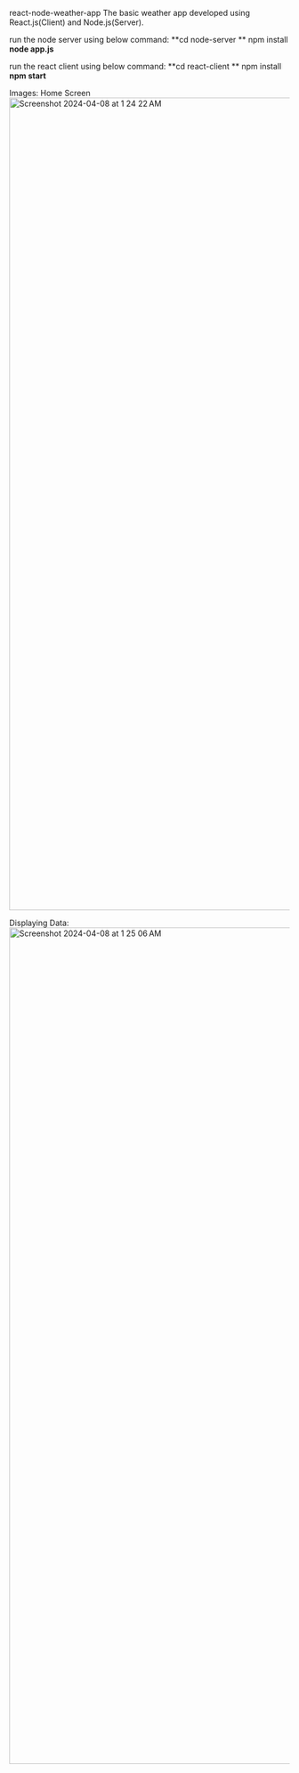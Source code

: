 react-node-weather-app
The basic weather app developed using React.js(Client) and Node.js(Server).

run the node server using below command:
**cd node-server **
npm install
**node app.js**

run the react client using below command:
**cd react-client **
npm install 
**npm start**

Images:
Home Screen
<img width="1460" alt="Screenshot 2024-04-08 at 1 24 22 AM" src="https://github.com/YashCh31/weather-bdi/assets/114362650/c154ea55-20c9-4d4d-a60b-e7500e9d2c0e">

Displaying Data:
<img width="1503" alt="Screenshot 2024-04-08 at 1 25 06 AM" src="https://github.com/YashCh31/weather-bdi/assets/114362650/19ef7cef-19d2-4532-9ab1-23f08c6346f4">
